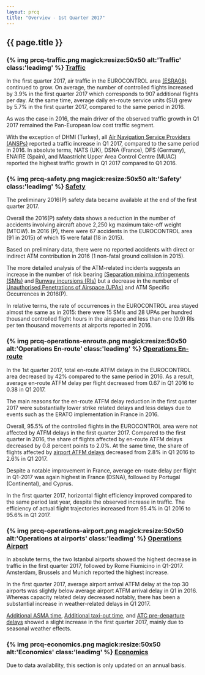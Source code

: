 ```yaml
---
layout: prcq
title: "Overview - 1st Quarter 2017"
---
```

<style>
.headimg {
    float:left;
    margin-right:5px;
}
.leadimg {
    margin-left:3px;
}
</style>

## {{ page.title }}

### {% img prcq-traffic.png magick:resize:50x50 alt:'Traffic' class:'leadimg' %} [Traffic][traffic]

In the first quarter 2017, air traffic in the EUROCONTROL area [(ESRA08)][esra08] continued to grow.
On average, the number of controlled flights increased by 3.9% in the first quarter 2017 which corresponds
to 907 additional flights per day. At the same time, average daily en-route service units (SU)
grew by 5.7% in the first quarter 2017, compared to the same period in 2016.

As was the case in 2016, the main driver of the observed traffic growth in Q1 2017 remained the Pan-European
low cost traffic segment.

With the exception of DHMI (Turkey), all [Air Navigation Service Providers (ANSPs)][ansp]  reported a
traffic increase in Q1 2017, compared to the same period in 2016. In absolute terms, NATS (UK), DSNA (France),
DFS (Germany), ENAIRE (Spain), and Maastricht Upper Area Control Centre (MUAC) reported the highest traffic growth
in Q1 2017 compared to Q1 2016.

### {% img prcq-safety.png magick:resize:50x50 alt:'Safety' class:'leadimg' %} [Safety][safety]

The preliminary 2016(P) safety data became available at the end of the first quarter 2017.

Overall the 2016(P) safety data shows a reduction in the number of accidents involving aircraft above 2,250 kg maximum take-off weight (MTOW). In 2016 (P), there were 67 accidents in the EUROCONTROL area (91 in 2015) of which 15 were fatal (18 in 2015).

Based on preliminary data, there were no reported accidents with direct or indirect ATM contribution in 2016 (1 non-fatal ground collision in 2015).

The more detailed analysis of the ATM-related incidents suggests an increase in the number of risk bearing [(Separation minima infringements (SMIs)][smi]
and [Runway incursions (RIs)][ri] but a decrease in the number of [Unauthorised Penetrations of Airspace (UPAs)][upa] and ATM Specific Occurrences in 2016(P).

In relative terms, the rate of occurrences in the EUROCONTROL area stayed almost the same as in 2015: there were 15 SMIs
and 28 UPAs per hundred thousand controlled flight hours in the airspace and less than one (0.9) RIs per ten thousand movements
at airports reported in 2016.

### {% img prcq-operations-enroute.png magick:resize:50x50 alt:'Operations En-route' class:'leadimg' %} [Operations En-route][ops_ert]

In the 1st quarter 2017, total en-route ATFM delays in the EUROCONTROL area decreased by 42% compared to the same period in 2016. As a result, average en-route ATFM delay per flight decreased from 0.67 in Q1 2016 to 0.38 in Q1 2017.

The main reasons for the en-route ATFM delay reduction in the first quarter 2017 were substantially lower strike related delays and less delays due to events such as the ERATO implementation in France in 2016.

Overall, 95.5% of the controlled flights in the EUROCONTROL area were not affected by ATFM delays in the first quarter 2017.
Compared to the first quarter in 2016, the share of flights affected by en-route ATFM delays decreased by 0.8 percent points to 2.0%. At the same time, the share of flights affected by <a href='{{"/prcq/ops-airport.html"| prepend: site.baseurl | prepend: site.url }}'>airport ATFM delays</a> decreased from 2.8% in Q1 2016 to 2.6% in Q1 2017.

Despite a notable improvement in France, average en-route delay per flight in Q1-2017 was again highest in France (DSNA), followed by Portugal (Continental), and Cyprus.

In the first quarter 2017, horizontal flight efficiency improved compared to the same period last year, despite the observed increase in traffic. The efficiency of actual flight trajectories increased from 95.4% in Q1 2016 to 95.6% in Q1 2017.

### {% img prcq-operations-airport.png magick:resize:50x50 alt:'Operations at airports' class:'leadimg' %} [Operations Airport][ops_apt]

In absolute terms, the two Istanbul airports showed the highest decrease in traffic in the first quarter 2017, followed by Rome Fiumicino in Q1-2017. Amsterdam, Brussels and Munich reported the highest increase.

In the first quarter 2017, average airport arrival ATFM delay at the top 30 airports was slightly below average airport ATFM arrival delay in Q1 in 2016. Whereas capacity related delay decreased notably, there has been a substantial increase in weather-related delays in Q1 2017.

<a href='{{"/references/definition/additional_asma_time.html"| prepend: site.baseurl | prepend: site.url }}'>Additional ASMA time</a>, <a href='{{"/references/definition/additional_taxi-out_time.html"| prepend: site.baseurl | prepend: site.url }}'>Additional taxi-out time</a>, and <a href='{{"/references/definition/atc_pre-departure_delay.html"| prepend: site.baseurl | prepend: site.url }}'>ATC pre-departure delays</a> showed a slight increase in the first quarter 2017, mainly due to seasonal weather effects.

### {% img prcq-economics.png magick:resize:50x50 alt:'Economics' class:'leadimg' %} [Economics][economics]

Due to data availability, this section is only updated on an annual basis.

[composite_hr]: <{{ "/references/definition/composite_flight_hour.html" | prepend: site.baseurl | prepend: site.url }}> "Composite Flight Hour definition"
[esra08]: <{{ "/references/definition/ESRA_2008_Area.html" | prepend: site.baseurl | prepend: site.url }}> "ESRA 08 Area"
[ectl_area]: <{{ "/references/definition/eurocontrol_area.html" | prepend: site.baseurl | prepend: site.url }}> "EUROCONTROL Area"
[atfm_dly]: <{{ "/references/definition/atfm_delay.html" | prepend: site.baseurl | prepend: site.url }}> "ATFM Delay"
[atc_pre]: <{{ "/references/definition/atc_pre-departure_delay.html" | prepend: site.baseurl | prepend: site.url }}> "ATC Pre-departure Delay"
[a_cdm]: <{{ "/references/acronym/a_cdm.html" | prepend: site.baseurl | prepend: site.url }}> "A-CDM"
[asma_add]: <{{ "/references/definition/additional_asma_time.html" | prepend: site.baseurl | prepend: site.url }}> "Additional ASMA time"

[ansp]: <{{ "/references/acronym/ansp.html" | prepend: site.baseurl | prepend: site.url }}> "Air Navigation Service Provider"
[ans]: <{{ "/references/acronym/ans.html" | prepend: site.baseurl | prepend: site.url }}> "Air Navigation Services"
[upa]: <{{ "/references/acronym/uap.html" | prepend: site.baseurl | prepend: site.url }}> "Unauthorised Penetrations of Airspace"
[smi]: <{{ "/references/acronym/smi.html" | prepend: site.baseurl | prepend: site.url }}> "Separation Minima Infringements (SMIs)"
[ri]: <{{ "/references/acronym/ri.html" | prepend: site.baseurl | prepend: site.url }}> "Runway Incursions (RIs)"
[alosp]: <{{ "/references/acronym/alosp.html" | prepend: site.baseurl | prepend: site.url }}> "Acceptable Level of Safety Performance (ALoSP)"
[acc]: <{{ "/references/acronym/acc.html" | prepend: site.baseurl | prepend: site.url }}> "Area Control Center"
[nm]: <{{ "/references/acronym/nm.html" | prepend: site.baseurl | prepend: site.url }}> "Network Manager"
[fra]: <{{ "/references/acronym/fra.html" | prepend: site.baseurl | prepend: site.url }}> "Free Route Airspace (FRA)"

[vfe_cdo]: <{{ "/references/methodology/cd_vertical_flight_efficiency_pi.html" | prepend: site.baseurl | prepend: site.url }}> "Vertical En-route Flight Efficiency"
[hfe]: <{{ "/references/methodology/horizontal_flight_efficiency_pi.html" | prepend: site.baseurl | prepend: site.url }}> "Horizontal En-route Flight Efficiency"

[traffic]: <{{ "/prcq/traffic.html" | prepend: site.baseurl | prepend: site.url }}> "Traffic"
[safety]: <{{ "/prcq/safety.html" | prepend: site.baseurl | prepend: site.url }}> "Safety"
[ops_apt]: <{{ "/prcq/ops-airport.html" | prepend: site.baseurl | prepend: site.url }}> "Operations at Airports"
[ops_ert]: <{{ "/prcq/ops-en-route.html" | prepend: site.baseurl | prepend: site.url }}> "Operations En-route"
[economics]: <{{ "/prcq/economics.html" | prepend: site.baseurl | prepend: site.url }}> "Economics"